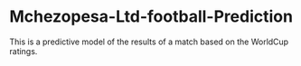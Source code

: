 # Mchezopesa-Ltd-football-Prediction
This is a predictive model of the results of a match based on the WorldCup ratings.
